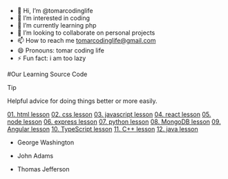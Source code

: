 - 👋 Hi, I’m @tomarcodinglife
- 👀 I’m interested in coding
- 🌱 I’m currently learning php
- 💞️ I’m looking to collaborate on personal projects
- 📫 How to reach me tomarcodinglife@gmail.com
- 😄 Pronouns: tomar coding life
- ⚡ Fun fact: i am too lazy

#Our Learning Source Code

> [!TIP]
> Helpful advice for doing things better or more easily.

[01. html lesson](https://github.com/tomarcodinglife/html)
[02. css lesson](https://github.com/tomarcodinglife/html)
[03. javascript lesson](https://github.com/tomarcodinglife/html)
[04. react lesson](https://github.com/tomarcodinglife/html)
[05. node lesson](https://github.com/tomarcodinglife/html)
[06. express lesson](https://github.com/tomarcodinglife/html)
[07. python lesson](https://github.com/tomarcodinglife/html)
[08. MongoDB lesson](https://github.com/tomarcodinglife/html)
[09. Angular lesson](https://github.com/tomarcodinglife/html)
[10. TypeScript lesson](https://github.com/tomarcodinglife/html)
[11. C++ lesson](https://github.com/tomarcodinglife/html)
[12. java lesson](https://github.com/tomarcodinglife/html)

- George Washington
* John Adams
+ Thomas Jefferson

<!---
tomarcodinglife/tomarcodinglife is a ✨ special ✨ repository because its `README.md` (this file) appears on your GitHub profile.
You can click the Preview link to take a look at your changes.
--->
